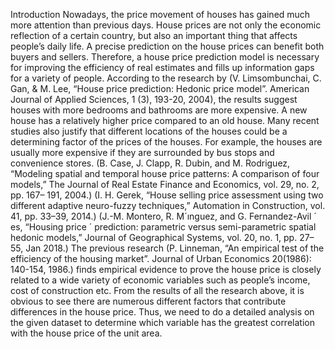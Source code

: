 Introduction
Nowadays, the price movement of houses has gained much more attention than previous days. House prices are not only the economic reflection of a certain country, but also an important thing that affects people’s daily life. A precise prediction on the house prices can benefit both buyers and sellers. Therefore, a house price prediction model is necessary for improving the efficiency of real estimates and fills up information gaps for a variety of people. According to the research by (V. Limsombunchai, C. Gan, & M. Lee, “House price prediction: Hedonic price model”. American Journal of Applied Sciences, 1 (3), 193-20, 2004), the results suggest houses with more bedrooms and bathrooms are more expensive. A new house has a relatively higher price compared to an old house. Many recent studies also justify that different locations of the houses could be a determining factor of the prices of the houses. For example, the houses are usually more expensive if they are surrounded by bus stops and convenience stores.
(B. Case, J. Clapp, R. Dubin, and M. Rodriguez, “Modeling spatial and temporal house price patterns: A comparison of four models,” The Journal of Real Estate Finance and Economics, vol. 29, no. 2, pp. 167– 191, 2004.)
(I. H. Gerek, “House selling price assessment using two different adaptive neuro-fuzzy techniques,” Automation in Construction, vol. 41, pp. 33–39, 2014.)
(J.-M. Montero, R. M´ınguez, and G. Fernandez-Avil ´ es, “Housing price ´ prediction: parametric versus semi-parametric spatial hedonic models,” Journal of Geographical Systems, vol. 20, no. 1, pp. 27–55, Jan 2018.)
The previous research (P. Linneman, “An empirical test of the efficiency of the housing market”. Journal of Urban Economics 20(1986): 140-154, 1986.) finds empirical evidence to prove the house price is closely related to a wide variety of economic variables such as people’s income, cost of construction etc.
From the results of all the research above, it is obvious to see there are numerous different factors that contribute differences in the house price. Thus, we need to do a detailed analysis on the given dataset to determine which variable has the greatest correlation with the house price of the unit area.
 






